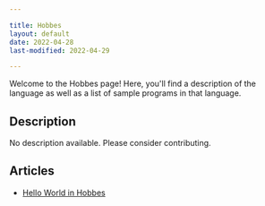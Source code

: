 ```yaml
---

title: Hobbes
layout: default
date: 2022-04-28
last-modified: 2022-04-29

---
```


Welcome to the Hobbes page! Here, you'll find a description of the language as well as a list of sample programs in that language.

## Description

No description available. Please consider contributing.

## Articles

- [Hello World in Hobbes](https://sampleprograms.io/projects/hello-world/hobbes)